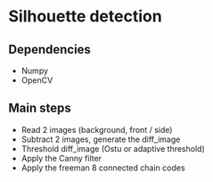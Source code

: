 # Silhouette detection 

## Dependencies
- Numpy
- OpenCV

## Main steps
- Read 2 images (background, front / side)
- Subtract 2 images, generate the diff_image
- Threshold diff_image (Ostu or adaptive threshold)
- Apply the Canny filter
- Apply the freeman 8 connected chain codes
